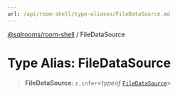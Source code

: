 ```yaml
---
url: /api/room-shell/type-aliases/FileDataSource.md
---
```

[@sqlrooms/room-shell](../index.md) / FileDataSource

# Type Alias: FileDataSource

> **FileDataSource**: `z.infer`<*typeof* [`FileDataSource`](../variables/FileDataSource.md)>
